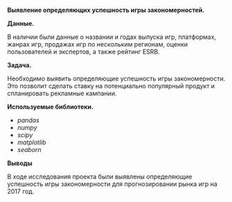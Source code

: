 **Выявление определяющих успешность игры закономерностей.**

**Данные.**

В наличии были данные о названии и годах выпуска игр, платформах, жанрах игр, продажах игр по нескольким регионам, оценки пользователей и экспертов, а также рейтинг ESRB.

**Задача.**

Необходимо выявить определяющие успешность игры закономерности. Это позволит сделать ставку на потенциально популярный продукт и спланировать рекламные кампании.

**Используемые библиотеки.**
- *pandas*
- *numpy*
- *scipy*
- *matplotlib*
- *seaborn*

**Выводы**

В ходе исследования проекта были выявлены определяющие успешность игры закономерности для прогнозировании рынка игр на 2017 год.
